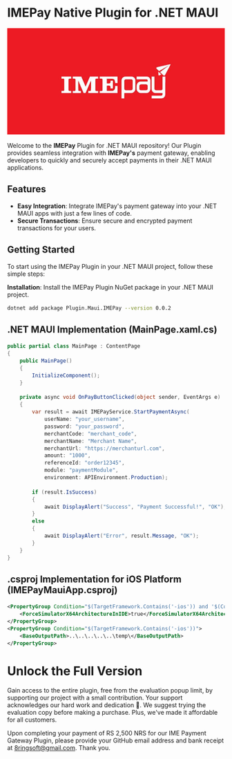 
# IMEPay Native Plugin for .NET MAUI

![IMEPay](https://raw.githubusercontent.com/samirgcofficial/IMEPAYMauiApp/main/Images/ImePay.png)

Welcome to the **IMEPay** Plugin for .NET MAUI repository! Our Plugin provides seamless integration with **IMEPay's** payment gateway, enabling developers to quickly and securely accept payments in their .NET MAUI applications.

## Features

- **Easy Integration**: Integrate IMEPay's payment gateway into your .NET MAUI apps with just a few lines of code.
- **Secure Transactions**: Ensure secure and encrypted payment transactions for your users.

## Getting Started

To start using the IMEPay Plugin in your .NET MAUI project, follow these simple steps:

**Installation**: Install the IMEPay Plugin NuGet package in your .NET MAUI project. 

   ```sh
   dotnet add package Plugin.Maui.IMEPay --version 0.0.2
   ```


## .NET MAUI Implementation (MainPage.xaml.cs)

```csharp
public partial class MainPage : ContentPage
{
    public MainPage()
    {
        InitializeComponent();
    }

    private async void OnPayButtonClicked(object sender, EventArgs e)
    {
        var result = await IMEPayService.StartPaymentAsync(
            userName: "your_username", 
            password: "your_password",
            merchantCode: "merchant_code",
            merchantName: "Merchant Name",
            merchantUrl: "https://merchanturl.com",
            amount: "1000",
            referenceId: "order12345",
            module: "paymentModule",
            environment: APIEnvironment.Production);

        if (result.IsSuccess)
        {
            await DisplayAlert("Success", "Payment Successful!", "OK");
        }
        else
        {
            await DisplayAlert("Error", result.Message, "OK");
        }
    }
}
```

## .csproj Implementation for iOS Platform (IMEPayMauiApp.csproj)

```xml
<PropertyGroup Condition="$(TargetFramework.Contains('-ios')) and '$(Configuration)' == 'Debug'">
    <ForceSimulatorX64ArchitectureInIDE>true</ForceSimulatorX64ArchitectureInIDE>
</PropertyGroup>
<PropertyGroup Condition="$(TargetFramework.Contains('-ios'))">
	<BaseOutputPath>..\..\..\..\..\temp\</BaseOutputPath>
</PropertyGroup>
```

# Unlock the Full Version
Gain access to the entire plugin, free from the evaluation popup limit, by supporting our project with a small contribution. Your support acknowledges our hard work and dedication 🥰. We suggest trying the evaluation copy before making a purchase. Plus, we've made it affordable for all customers.

Upon completing your payment of RS 2,500 NRS for our IME Payment Gateway Plugin, please provide your GitHub email address and bank receipt at 8ringsoft@gmail.com. Thank you.


